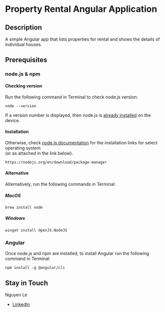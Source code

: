 # Property Rental Angular Application

## Description 
A simple Angular app that lists properties for rental and shows the details of individual houses.

## Prerequisites
### node.js & npm
#### Checking version
Run the following command in Terminal to check node.js version:
```
node --version
```
If a version number is displayed, then node.js is <u>already installed</u> on the device.

#### Installation
Otherwise, check [node.js documentation](https://nodejs.org/en/download/package-manager) for the installation links for select operating system <br>(or as attached in the link below).
```
https://nodejs.org/en/download/package-manager
```

#### Alternative

Alternatively, run the following commands in Terminal:

##### MacOS
```
brew install node
```

##### Windows
```
winget install OpenJS.NodeJS
```

### Angular
Once node.js and npm are installed, to install Angular run the following command in Terminal:
```
npm install -g @angular/cli
```

## Stay in Touch
Nguyen Le
- [LinkedIn](http://linkedin.com/in/nguyenle04/)